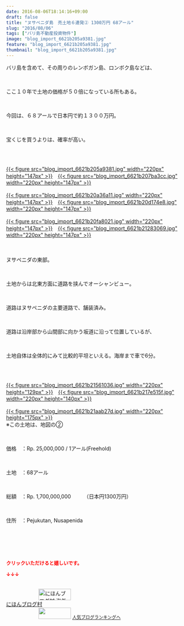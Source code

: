 ```yaml
---
date: 2016-08-06T18:14:16+09:00
draft: false
title: "ヌサペニダ島　売土地６連発② 1300万円 68アール"
slug: "2016/08/06"
tags: ["バリ島不動産投資物件"]
image: "blog_import_6621b205a9381.jpg"
feature: "blog_import_6621b205a9381.jpg"
thumbnail: "blog_import_6621b205a9381.jpg"
---
```

<p>バリ島を含めて、その周りのレンボガン島、ロンボク島などは、</p><br/><p>ここ１０年で土地の価格が５０倍になっている所もある。</p><br/><p>今回は、６８アールで日本円で約１３００万円。</p><br/><p>宝くじを買うよりは、確率が高い。</p><br/><p><br/><a href="blog_import_6621b20758e3b.jpg">{{< figure src="blog_import_6621b205a9381.jpg" width="220px" height="147px" >}}</a>　<a href="blog_import_6621b208f226c.jpg">{{< figure src="blog_import_6621b207ba3cc.jpg" width="220px" height="147px" >}}</a><br/><br/><a href="blog_import_6621b20b74abe.jpg">{{< figure src="blog_import_6621b20a36a11.jpg" width="220px" height="147px" >}}</a>　<a href="blog_import_6621b20e6b30a.jpg">{{< figure src="blog_import_6621b20d174e8.jpg" width="220px" height="147px" >}}</a><br/><br/><a href="blog_import_6621b210f0d65.jpg">{{< figure src="blog_import_6621b20fa8021.jpg" width="220px" height="147px" >}}</a>　<a href="blog_import_6621b213bc9f7.jpg">{{< figure src="blog_import_6621b21283069.jpg" width="220px" height="147px" >}}</a><br/></p><p><br/><br/>ヌサペニダの東部。</p><br/><p>土地からは北東方面に道路を挟んでオーシャンビュー。</p><br/><p>道路はヌサペニダの主要道路で、舗装済み。</p><br/><p>道路は沿岸部から山間部に向かう坂道に沿って位置しているが、</p><br/><p>土地自体は全体的にみて比較的平坦といえる。海岸まで車で6分。</p><br/><p><br/><a href="blog_import_6621b216a1cd0.jpg">{{< figure src="blog_import_6621b21561036.jpg" width="220px" height="129px" >}}</a>　<a href="blog_import_6621b21920de3.jpg">{{< figure src="blog_import_6621b217e515f.jpg" width="220px" height="140px" >}}</a><br/><br/><a href="blog_import_6621b21be2261.jpg">{{< figure src="blog_import_6621b21aab27d.jpg" width="220px" height="175px" >}}</a><br/>※この土地は、地図の②<br/></p><br/><p>価格　：Rp. 25,000,000 / 1アール(Freehold)</p><br/><p>土地　：68アール</p><br/><p>総額　：Rp. 1,700,000,000　　　（日本円1300万円）</p><br/><p>住所　：Pejukutan, Nusapenida</p><br/><br/><br/><br/><p><font color="#ff0000" size="2"><strong>クリックいただけると嬉しいです。<br/></strong></font></p><p><font color="#ff0000" size="2"><strong>↓↓↓</strong></font></p><p><br/><a href="ranking.html?p_cid=01260127" target="_blank"><img border="0" alt="にほんブログ村 海外生活ブログ バリ島情報へ" src="data:image/svg+xml;charset=utf-8,%3Csvg%20xmlns%3D%22http%3A%2F%2Fwww.w3.org%2F2000%2Fsvg%22%20title%3D%22Placeholder%20for%20Images%22%20role%3D%22presentation%22%20viewBox%3D%220%200%2088%2031%22%20%2F%3E" width="88" height="31" data-src="https://img-proxy.blog-video.jp/images?url=http%3A%2F%2Foverseas.blogmura.com%2Fbali%2Fimg%2Fbali88_31.gif" style="aspect-ratio: auto 88 / 31;"/><noscript><img border="0" alt="にほんブログ村 海外生活ブログ バリ島情報へ" src="https://img-proxy.blog-video.jp/images?url=http%3A%2F%2Foverseas.blogmura.com%2Fbali%2Fimg%2Fbali88_31.gif" width="88" height="31"></noscript></a><br/><a href="ranking.html?p_cid=01260127" target="_blank">にほんブログ村</a> <br/><a title="人気ブログランキングへ" href="link.php?1804582"><img border="0" src="data:image/svg+xml;charset=utf-8,%3Csvg%20xmlns%3D%22http%3A%2F%2Fwww.w3.org%2F2000%2Fsvg%22%20title%3D%22Placeholder%20for%20Images%22%20role%3D%22presentation%22%20viewBox%3D%220%200%2088%2031%22%20%2F%3E" width="88" height="31" data-src="https://blog.with2.net/img/banner/banner_22.gif" style="aspect-ratio: auto 88 / 31;"/><noscript><img border="0" src="https://blog.with2.net/img/banner/banner_22.gif" width="88" height="31"></noscript></a> <a style="FONT-SIZE: 12px" href="link.php?1804582">人気ブログランキングへ</a> </p>

